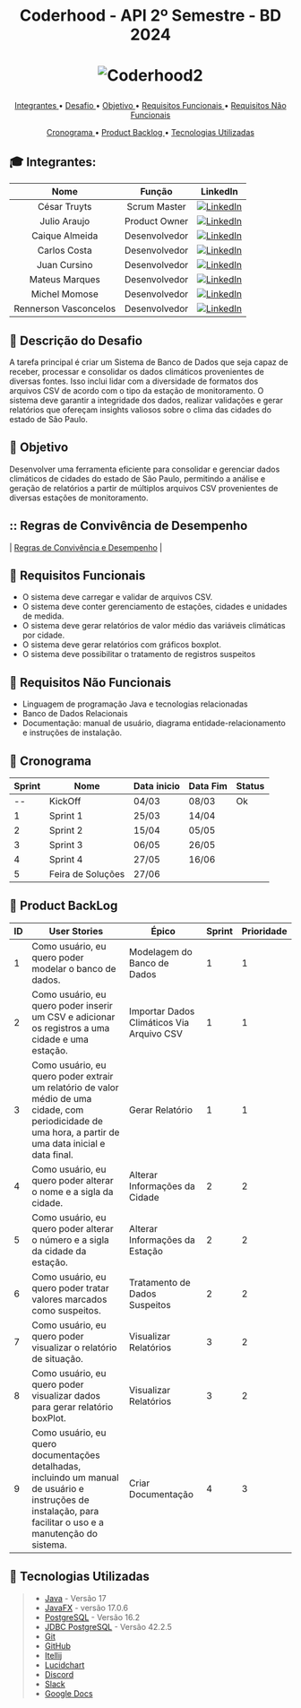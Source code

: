 # <p align = "center"> Coderhood - API 2º Semestre - BD 2024

# <p align = "center"> ![Coderhood2](https://github.com/CoderhoodFatec-2024-1/Coderhood/assets/87550162/771a8ed8-4c0b-46b4-838d-0358347ca0e5)


<p align="center">
  <a href ="#mortar_board-integrantes-da-equipe"> Integrantes </a>  •
  <a href ="#anger-descrição-do-desafio"> Desafio </a>  •
  <a href ="#dart-objetivo"> Objetivo </a>  •
  <a href="#page_facing_up-requisitos-funcionais"> Requisitos Funcionais </a> •
  <a href="#page_with_curl-requisitos-não-funcionais"> Requisitos Não Funcionais </a>
</p>
<p align="center">
  <a href ="#calendar-cronograma"> Cronograma </a>  •
  <a href="#date-product-backlog"> Product Backlog </a> •
  <a href="#bookmark-tecnologias-utilizadas"> Tecnologias Utilizadas </a>
</p>


## :mortar_board: Integrantes:

| **Nome**                   | **Função**            | **LinkedIn**                                                  |
|:----------------------:|:-----------------:|:----------------------------------------------------------:|
| César Truyts           | Scrum Master      | [![LinkedIn](https://img.shields.io/badge/LinkedIn-Profile-blue?style=flat-square&logo=linkedin&labelColor=blue)](https://shorturl.at/BC169) |
| Julio Araujo           | Product Owner     | [![LinkedIn](https://img.shields.io/badge/LinkedIn-Profile-blue?style=flat-square&logo=linkedin&labelColor=blue)](https://shorturl.at/eCIXZ) |
| Caique Almeida         | Desenvolvedor     | [![LinkedIn](https://img.shields.io/badge/LinkedIn-Profile-blue?style=flat-square&logo=linkedin&labelColor=blue)](https://shorturl.at/acghx) |
| Carlos Costa           | Desenvolvedor     | [![LinkedIn](https://img.shields.io/badge/LinkedIn-Profile-blue?style=flat-square&logo=linkedin&labelColor=blue)](https://shorturl.at/alST4) |
| Juan Cursino           | Desenvolvedor     | [![LinkedIn](https://img.shields.io/badge/LinkedIn-Profile-blue?style=flat-square&logo=linkedin&labelColor=blue)](https://shorturl.at/gpDES) |
| Mateus Marques         | Desenvolvedor     | [![LinkedIn](https://img.shields.io/badge/LinkedIn-Profile-blue?style=flat-square&logo=linkedin&labelColor=blue)]([https://shorturl.at/mpF39](https://www.linkedin.com/in/mateus-soares-4983681a0/)) |
| Michel Momose          | Desenvolvedor     | [![LinkedIn](https://img.shields.io/badge/LinkedIn-Profile-blue?style=flat-square&logo=linkedin&labelColor=blue)](https://shorturl.at/ciLS3) |
| Rennerson Vasconcelos  | Desenvolvedor     | [![LinkedIn](https://img.shields.io/badge/LinkedIn-Profile-blue?style=flat-square&logo=linkedin&labelColor=blue)](https://shorturl.at/mpF39) |


## :anger: Descrição do Desafio

A tarefa principal é criar um Sistema de Banco de Dados que seja capaz de receber, processar e consolidar os dados climáticos provenientes de diversas fontes. Isso inclui lidar com a diversidade de formatos dos arquivos CSV de acordo com o tipo da estação de monitoramento. O sistema deve garantir a integridade dos dados, realizar validações e gerar relatórios que ofereçam insights valiosos sobre o clima das cidades do estado de São Paulo.

## :dart: Objetivo

Desenvolver uma ferramenta eficiente para consolidar e gerenciar dados climáticos de cidades do estado de São Paulo, permitindo a análise e geração de relatórios a partir de múltiplos arquivos CSV provenientes de diversas estações de monitoramento.

## :: Regras de Convivência de Desempenho
| [Regras de Convivência e Desempenho](https://docs.google.com/document/d/1uSH9qZtgXktmWYiS1Dxn747fM9GJJoDgHgPn85a1yIs/edit?usp=sharing) |


## :page_facing_up: Requisitos Funcionais
* O sistema deve carregar e validar de arquivos CSV.
* O sistema deve conter gerenciamento de estações, cidades e unidades de medida.
* O sistema deve gerar relatórios de valor médio das variáveis climáticas por cidade.
* O sistema deve gerar relatórios com gráficos boxplot.
* O sistema deve possibilitar o tratamento de registros suspeitos

## :page_with_curl: Requisitos Não Funcionais

* Linguagem de programação Java e tecnologias relacionadas
* Banco de Dados Relacionais
* Documentação: manual de usuário, diagrama entidade-relacionamento e instruções de instalação.

## :calendar: Cronograma

| Sprint  | Nome | Data inicio  | Data Fim | Status |
| ------------- | ------------- | ------------- | ------------- | ------------- |
| --  | KickOff   | 04/03   | 08/03 | Ok |
|  1  | Sprint 1   | 25/03   | 14/04 |    |
|  2  | Sprint 2   | 15/04   | 05/05 |    |
|  3  | Sprint 3   | 06/05   | 26/05 |    |
|  4  | Sprint 4   | 27/05   | 16/06 |    |
|  5  | Feira de Soluções  | 27/06 |    |


## :date: Product BackLog
| ID   | User Stories                                                 | Épico                       | Sprint                                                    | Prioridade |
| ---- | ------------------------------------------------------------ | --------------------------- | --------------------------------------------------------- | ---------- |
| 1 | Como usuário, eu quero poder modelar o banco de dados. | Modelagem do Banco de Dados | 1 | 1 |
| 2 | Como usuário, eu quero poder inserir um CSV e adicionar os registros a uma cidade e uma estação. | Importar Dados Climáticos Via Arquivo CSV | 1 | 1 |
| 3 | Como usuário, eu quero poder extrair um relatório de valor médio de uma cidade, com periodicidade de uma hora, a partir de uma data inicial e data final. | Gerar Relatório | 1 | 1 |
| 4 | Como usuário, eu quero poder alterar o nome e a sigla da cidade. | Alterar Informações da Cidade | 2 | 2 |
| 5 | Como usuário, eu quero poder alterar o número e a sigla da cidade da estação. | Alterar Informações da Estação | 2 | 2 |
| 6 | Como usuário, eu quero poder tratar valores marcados como suspeitos. | Tratamento de Dados Suspeitos | 2 | 2 |
| 7 | Como usuário, eu quero poder visualizar o relatório de situação. | Visualizar Relatórios | 3 | 2 |
| 8 | Como usuário, eu quero poder visualizar dados para gerar relatório boxPlot. | Visualizar Relatórios | 3 | 2 |
| 9 | Como usuário, eu quero documentações detalhadas, incluindo um manual de usuário e instruções de instalação, para facilitar o uso e a manutenção do sistema. | Criar Documentação | 4 | 3 |




## :bookmark: Tecnologias Utilizadas
> * [Java](https://www.java.com/pt-BR/) - Versão 17
> * [JavaFX](https://openjfx.io/) - versão 17.0.6
> * [PostgreSQL](https://www.postgresql.org/) - Versão 16.2
> * [JDBC PostgreSQL](https://jdbc.postgresql.org/) -  Versão 42.2.5
> * [Git](https://git-scm.com/)
> * [GitHub](https://github.com/)
> * [Itellij](https://www.jetbrains.com/pt-br/idea/)
> * [Lucidchart](https://www.lucidchart.com/)
> * [Discord](https://discord.com/)
> * [Slack](https://slack.com/)
> * [Google Docs](https://docs.google.com/)